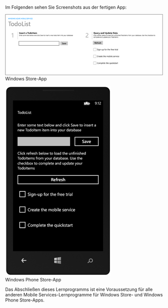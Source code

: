 
Im Folgenden sehen Sie Screenshots aus der fertigen App:

![](./media/mobile-services-windows-universal-get-started/mobile-quickstart-completed.png) <br/>Windows Store-App

![](./media/mobile-services-windows-universal-get-started/mobile-quickstart-completed-wp8.png) <br/>Windows Phone Store-App

Das Abschließen dieses Lernprogramms ist eine Voraussetzung für alle anderen Mobile Services-Lernprogramme für Windows Store- und Windows Phone Store-Apps.

<!---HONumber=58_postMigration-->